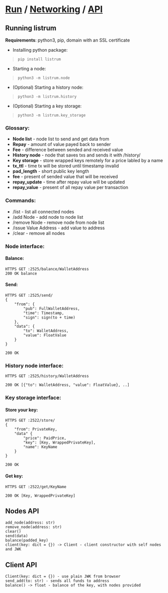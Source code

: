 # [Run](https://github.com/listrum/node-client#running-a-node) / [Networking](https://github.com/listrum/node-client#node-interface) / [API](https://github.com/listrum/node-client#nodes-api)
## Running listrum
**Requirements**: python3, pip, domain with an SSL certificate

- Installing python package:
>`pip install listrum`

- Starting a node:
>`python3 -m listrum.node`

- (Optional) Starting a history node:
>`python3 -m listrum.history`

- (Optional) Starting a key storage:
>`python3 -m listrum.key_storage`

### Glossary:
- **Node list** - node list to send and get data from
- **Repay** - amount of value payed back to sender
- **Fee** - difference between sended and received value
- **History node** - node that saves txs and sends it with /history/
- **Key storage** - store wrapped keys remotely for a price labled by a name
- **tx_ttl** - time tx will be stored until timestamp invalid
- **pad_length** - short public key length
- **fee** - present of sended value that will be received
- **repay_update** - time after repay value will be updated
- **repay_value** - present of all repay value per transaction 

### Commands:
- /list - list all connected nodes
- /add Node - add node to node list
- /remove Node - remove node from node list
- /issue Value Address - add value to address
- /clear - remove all nodes

### Node interface:

#### Balance:
	HTTPS GET :2525/balance/WalletAddress
	200 OK balance 

#### Send:
	HTTPS GET :2525/send/
	{
		"from": {
			"pub": FullWalletAddress,
			"time": Timestamp,
			"sign": sign(to + time)
		},
		"data": {
			"to": WalletAddress,
			"value": FloatValue
		}
	}
	
	200 OK

### History node interface:
	HTTPS GET :2525/history/WalletAddress
	
	200 OK [{"to": WalletAddress, "value": FloatValue}, ..]

### Key storage interface:
#### Store your key:
	HTTPS GET :2522/store/
	{
		"from": PrivateKey,
		"data" {
			"price": PaidPrice,
			"key": [Key, WrappedPrivateKey],
			"name": KeyName
		}
	}

	200 OK

#### Get key:
	HTTPS GET :2522/get/KeyName

	200 OK [Key, WrappedPrivateKey]


## Nodes API
	add_node(address: str)
	remove_node(address: str)
	clear()
	send(data)
	balance(padded_key)
	client(key: dict = {}) -> Client - client constructor with self nodes and JWK

## Client API
	Client(key: dict = {}) - use plain JWK from browser
	send_add(to: str) - sends all funds to address
	balance() -> float - balance of the key, with nodes provided
